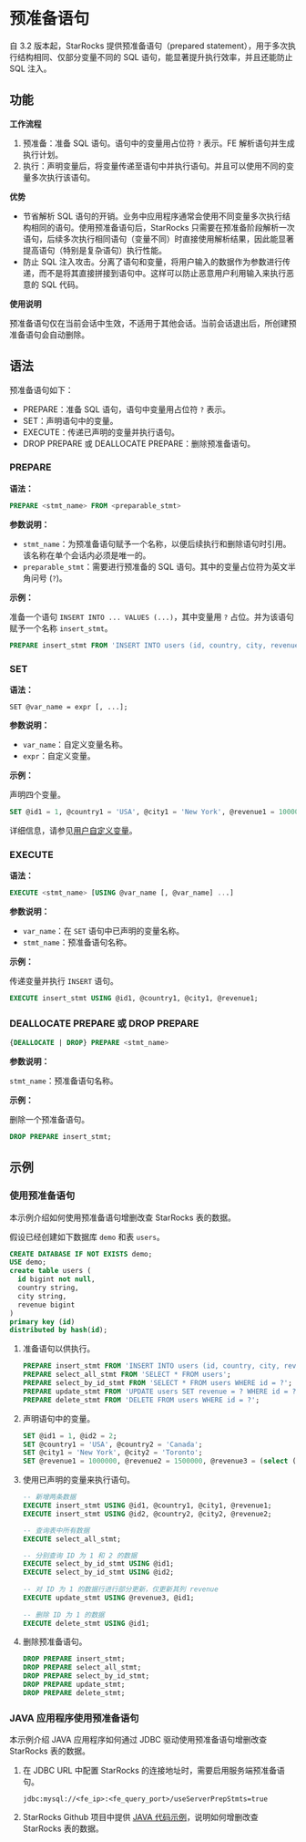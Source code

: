 # 预准备语句

自 3.2 版本起，StarRocks 提供预准备语句（prepared statement），用于多次执行结构相同、仅部分变量不同的 SQL 语句，能显著提升执行效率，并且还能防止 SQL 注入。

## 功能

**工作流程**

1. 预准备：准备 SQL 语句。语句中的变量用占位符 `?` 表示。FE 解析语句并生成执行计划。
2. 执行：声明变量后，将变量传递至语句中并执行语句。并且可以使用不同的变量多次执行该语句。

**优势**

- 节省解析 SQL 语句的开销。业务中应用程序通常会使用不同变量多次执行结构相同的语句。使用预准备语句后，StarRocks 只需要在预准备阶段解析一次语句，后续多次执行相同语句（变量不同）时直接使用解析结果，因此能显著提高语句（特别是复杂语句）执行性能。
- 防止 SQL 注入攻击。分离了语句和变量，将用户输入的数据作为参数进行传递，而不是将其直接拼接到语句中。这样可以防止恶意用户利用输入来执行恶意的 SQL 代码。

**使用说明**

预准备语句仅在当前会话中生效，不适用于其他会话。当前会话退出后，所创建预准备语句会自动删除。

## 语法

预准备语句如下：

- PREPARE：准备 SQL 语句，语句中变量用占位符 `?` 表示。
- SET：声明语句中的变量。
- EXECUTE：传递已声明的变量并执行语句。
- DROP PREPARE 或 DEALLOCATE PREPARE：删除预准备语句。

### PREPARE

**语法：**

```SQL
PREPARE <stmt_name> FROM <preparable_stmt>
```

**参数说明：**

- `stmt_name`：为预准备语句赋予一个名称，以便后续执行和删除语句时引用。该名称在单个会话内必须是唯一的。
- `preparable_stmt`：需要进行预准备的 SQL 语句。其中的变量占位符为英文半角问号 (`?`)。

**示例：**

准备一个语句 `INSERT INTO ... VALUES (...)`，其中变量用 `?` 占位。并为该语句赋予一个名称 `insert_stmt`。

```SQL
PREPARE insert_stmt FROM 'INSERT INTO users (id, country, city, revenue) VALUES (?, ?, ?, ?)';
```

### SET

**语法：**

```Plain
SET @var_name = expr [, ...];
```

**参数说明：**

- `var_name`：自定义变量名称。
- `expr`：自定义变量。

**示例：**

声明四个变量。

```SQL
SET @id1 = 1, @country1 = 'USA', @city1 = 'New York', @revenue1 = 1000000;
```

详细信息，请参见[用户自定义变量](./user_defined_variables.md)。

### EXECUTE

**语法：**

```SQL
EXECUTE <stmt_name> [USING @var_name [, @var_name] ...]
```

**参数说明：**

- `var_name`：在 `SET` 语句中已声明的变量名称。
- `stmt_name`：预准备语句名称。

**示例：**

传递变量并执行 `INSERT` 语句。

```SQL
EXECUTE insert_stmt USING @id1, @country1, @city1, @revenue1;
```

### DEALLOCATE PREPARE 或 DROP PREPARE

```SQL
{DEALLOCATE | DROP} PREPARE <stmt_name>
```

**参数说明：**

`stmt_name`：预准备语句名称。

**示例：**

删除一个预准备语句。

```SQL
DROP PREPARE insert_stmt;
```

## 示例

### 使用预准备语句

本示例介绍如何使用预准备语句增删改查 StarRocks 表的数据。

假设已经创建如下数据库 `demo` 和表 `users`。

```SQL
CREATE DATABASE IF NOT EXISTS demo;
USE demo;
create table users (
  id bigint not null,
  country string,
  city string,
  revenue bigint
)
primary key (id)
distributed by hash(id);
```

1. 准备语句以供执行。

   ```SQL
   PREPARE insert_stmt FROM 'INSERT INTO users (id, country, city, revenue) VALUES (?, ?, ?, ?)';
   PREPARE select_all_stmt FROM 'SELECT * FROM users';
   PREPARE select_by_id_stmt FROM 'SELECT * FROM users WHERE id = ?';
   PREPARE update_stmt FROM 'UPDATE users SET revenue = ? WHERE id = ?';
   PREPARE delete_stmt FROM 'DELETE FROM users WHERE id = ?';
   ```

2. 声明语句中的变量。

   ```SQL
   SET @id1 = 1, @id2 = 2;
   SET @country1 = 'USA', @country2 = 'Canada';
   SET @city1 = 'New York', @city2 = 'Toronto';
   SET @revenue1 = 1000000, @revenue2 = 1500000, @revenue3 = (select (revenue)*1.1 from users);
   ```

3. 使用已声明的变量来执行语句。

   ```SQL
   -- 新增两条数据
   EXECUTE insert_stmt USING @id1, @country1, @city1, @revenue1;
   EXECUTE insert_stmt USING @id2, @country2, @city2, @revenue2;
   
   -- 查询表中所有数据
   EXECUTE select_all_stmt;
   
   -- 分别查询 ID 为 1 和 2 的数据
   EXECUTE select_by_id_stmt USING @id1;
   EXECUTE select_by_id_stmt USING @id2;
      
   -- 对 ID 为 1 的数据行进行部分更新，仅更新其列 revenue
   EXECUTE update_stmt USING @revenue3, @id1;
      
   -- 删除 ID 为 1 的数据
   EXECUTE delete_stmt USING @id1;
   ```

4. 删除预准备语句。

   ```SQL
   DROP PREPARE insert_stmt;
   DROP PREPARE select_all_stmt;
   DROP PREPARE select_by_id_stmt;
   DROP PREPARE update_stmt;
   DROP PREPARE delete_stmt;
   ```

### JAVA 应用程序使用预准备语句

本示例介绍 JAVA 应用程序如何通过 JDBC 驱动使用预准备语句增删改查 StarRocks 表的数据。

1. 在 JDBC URL 中配置 StarRocks 的连接地址时，需要启用服务端预准备语句。

    ```Plaintext
    jdbc:mysql://<fe_ip>:<fe_query_port>/useServerPrepStmts=true
    ```

2. StarRocks Github 项目中提供 [JAVA 代码示例](https://github.com/StarRocks/starrocks/blob/main/fe/fe-core/src/test/java/com/starrocks/analysis/PreparedStmtTest.java)，说明如何增删改查 StarRocks 表的数据。
